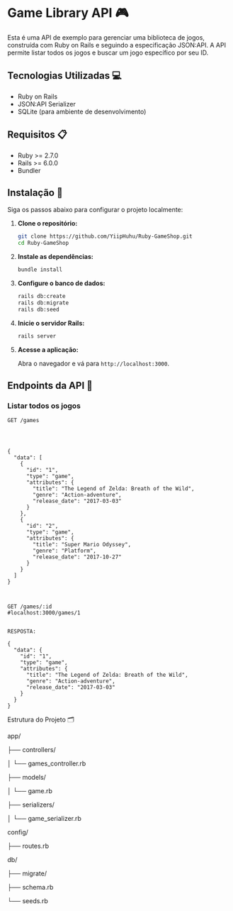 # Game Library API 🎮

Esta é uma API de exemplo para gerenciar uma biblioteca de jogos, construída com Ruby on Rails e seguindo a especificação JSON:API. A API permite listar todos os jogos e buscar um jogo específico por seu ID.

## Tecnologias Utilizadas 💻

- Ruby on Rails
- JSON:API Serializer
- SQLite (para ambiente de desenvolvimento)

## Requisitos 📋

- Ruby >= 2.7.0
- Rails >= 6.0.0
- Bundler

## Instalação 🚀

Siga os passos abaixo para configurar o projeto localmente:

1. **Clone o repositório:**

    ```bash
    git clone https://github.com/YiipHuhu/Ruby-GameShop.git
    cd Ruby-GameShop
    ```

2. **Instale as dependências:**

    ```bash
    bundle install
    ```

3. **Configure o banco de dados:**

    ```bash
    rails db:create
    rails db:migrate
    rails db:seed
    ```

4. **Inicie o servidor Rails:**

    ```bash
    rails server
    ```

5. **Acesse a aplicação:**

    Abra o navegador e vá para `http://localhost:3000`.

## Endpoints da API 📡

### Listar todos os jogos

```http
GET /games




{
  "data": [
    {
      "id": "1",
      "type": "game",
      "attributes": {
        "title": "The Legend of Zelda: Breath of the Wild",
        "genre": "Action-adventure",
        "release_date": "2017-03-03"
      }
    },
    {
      "id": "2",
      "type": "game",
      "attributes": {
        "title": "Super Mario Odyssey",
        "genre": "Platform",
        "release_date": "2017-10-27"
      }
    }
  ]
}



GET /games/:id
#localhost:3000/games/1


RESPOSTA:

{
  "data": {
    "id": "1",
    "type": "game",
    "attributes": {
      "title": "The Legend of Zelda: Breath of the Wild",
      "genre": "Action-adventure",
      "release_date": "2017-03-03"
    }
  }
}
```

Estrutura do Projeto 🗂️

app/

  ├── controllers/
  
  │   └── games_controller.rb
  
  ├── models/
  
  │   └── game.rb
  
  ├── serializers/
  
  │   └── game_serializer.rb
  
config/

  ├── routes.rb
  
db/

  ├── migrate/
  
  ├── schema.rb
  
  └── seeds.rb
